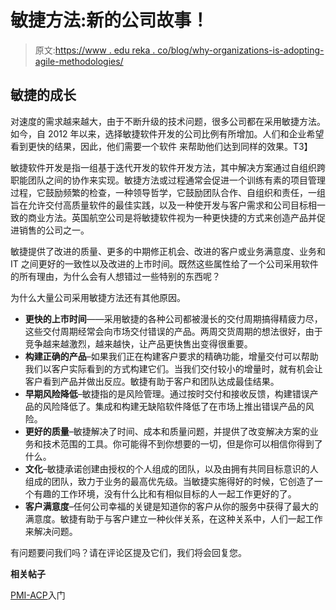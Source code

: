 # 敏捷方法:新的公司故事！

> 原文:[https://www . edu reka . co/blog/why-organizations-is-adopting-agile-methodologies/](https://www.edureka.co/blog/why-organizations-are-adopting-agile-methodologies/)

## **敏捷的成长**

对速度的需求越来越大，由于不断升级的技术问题，很多公司都在采用敏捷方法。如今，自 2012 年以来，选择敏捷软件开发的公司比例有所增加。人们和企业希望看到更快的结果，因此，他们需要一个软件 来帮助他们达到同样的效果。T3】

敏捷软件开发是指一组基于迭代开发的软件开发方法，其中解决方案通过自组织跨职能团队之间的协作来实现。敏捷方法或过程通常会促进一个训练有素的项目管理过程，它鼓励频繁的检查，一种领导哲学，它鼓励团队合作、自组织和责任，一组旨在允许交付高质量软件的最佳实践，以及一种使开发与客户需求和公司目标相一致的商业方法。英国航空公司是将敏捷软件视为一种更快捷的方式来创造产品并促进销售的公司之一。

敏捷提供了改进的质量、更多的中期修正机会、改进的客户或业务满意度、业务和 IT 之间更好的一致性以及改进的上市时间。既然这些属性给了一个公司采用软件的所有理由，为什么会有人想错过一些特别的东西呢？

为什么大量公司采用敏捷方法还有其他原因。

*   **更快的上市时间**——采用敏捷的各种公司都被漫长的交付周期搞得精疲力尽，这些交付周期经常会向市场交付错误的产品。两周交货周期的想法很好，由于竞争越来越激烈，越来越快，让产品更快售出变得很重要。
*   **构建正确的产品**–如果我们正在构建客户要求的精确功能，增量交付可以帮助我们以客户实际看到的方式构建它们。当我们交付较小的增量时，就有机会让客户看到产品并做出反应。敏捷有助于客户和团队达成最佳结果。
*   **早期风险降低**–敏捷指的是风险管理。通过按时交付和接收反馈，构建错误产品的风险降低了。集成和构建无缺陷软件降低了在市场上推出错误产品的风险。
*   **更好的质量**–敏捷解决了时间、成本和质量问题，并提供了改变解决方案的业务和技术范围的工具。你可能得不到你想要的一切，但是你可以相信你得到了什么。
*   **文化**–敏捷承诺创建由授权的个人组成的团队，以及由拥有共同目标意识的人组成的团队，致力于业务的最高优先级。当敏捷实施得好的时候，它创造了一个有趣的工作环境，没有什么比和有相似目标的人一起工作更好的了。
*   **客户满意度**–任何公司幸福的关键是知道你的客户从你的服务中获得了最大的满意度。敏捷有助于与客户建立一种伙伴关系，在这种关系中，人们一起工作来解决问题。

有问题要问我们吗？请在评论区提及它们，我们将会回复您。

**相关帖子**

[PMI-ACP](https://www.edureka.co/pmi-acp)入门